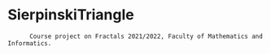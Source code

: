 # SierpinskiTriangle
          Course project on Fractals 2021/2022, Faculty of Mathematics and Informatics.
